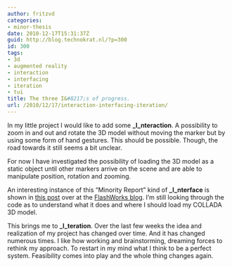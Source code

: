 ```yaml
---
author: fritzvd
categories:
- minor-thesis
date: 2010-12-17T15:31:37Z
guid: http://blog.technokrat.nl/?p=300
id: 300
tags:
- 3d
- augmented reality
- interaction
- interfacing
- iteration
- tui
title: The three I&#8217;s of progress.
url: /2010/12/17/interaction-interfacing-iteration/
---
```


In my little project I would like to add some **_I_nteraction**. A possibility to zoom in and out and rotate the 3D model without moving the marker but by using some form of hand gestures. This should be possible. Though, the road towards it still seems a bit unclear.
  
For now I have investigated the possibility of loading the 3D model as a static object until other markers arrive on the scene and are able to manipulate position, rotation and zooming.

An interesting instance of this &#8220;Minority Report&#8221; kind of **_I_nterface** is shown in [this post](http://flashworks.wordpress.com/2009/08/19/minority-report-interface-using-flash-and-flar-toolkit/) over at the [FlashWorks blog](http://flashworks.wordpress.com/). I&#8217;m still looking through the code as to understand what it does and where I should load my COLLADA 3D model.

This brings me to **_I_teration**. Over the last few weeks the idea and realization of my project has changed over time. And it has changed numerous times. I like how working and brainstorming, dreaming forces to rethink my approach. To restart in my mind what I think to be a perfect system. Feasibility comes into play and the whole thing changes again.